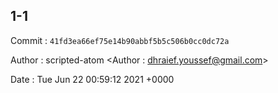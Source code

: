 ## 1-1 

 Commit : `41fd3ea66ef75e14b90abbf5b5c506b0cc0dc72a`

 Author : scripted-atom <Author : dhraief.youssef@gmail.com> 

 Date 	: Tue Jun 22 00:59:12 2021 +0000 

